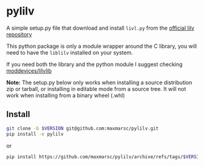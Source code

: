 # pylilv
A simple setup.py file that download and install `livl.py` from the [official lilv repository](https://github.com/lv2/lilv/blob/master/bindings/python/lilv.py)

This python package is only a module wrapper around the C library, you will need to have
the `liblilv` installed on your system.

If you need both the library and the python module I suggest checking [moddevices/lilvlib](https://github.com/moddevices/lilvlib)

__Note:__ The setup.py below only works when installing a source distribution zip or tarball, 
or installing in editable mode from a source tree. It will not work when installing
from a binary wheel (.whl)

## Install
```bash
git clone -b $VERSION git@github.com:maxmarsc/pylilv.git 
pip install -e pylilv
```

or 

```bash
pip install https://github.com/maxmarsc/pylilv/archive/refs/tags/$VERSION.zip
```